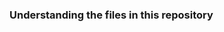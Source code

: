 ### Understanding the files in this repository

<!--
**TAgbamuche/TAgbamuche** `README.md`.



- The file shows a website that was made to represent my imaginary company StickUp, which is a sticker company. All images are non copyrighted
- The file shows a website that was made to represent my imaginary company Ice cream restaurant. All images are non copyrighted
- I was learning about design logos with affinity photos. The file shows a logo design for my ice cream restaurant. All images are non copyrighted
-->
